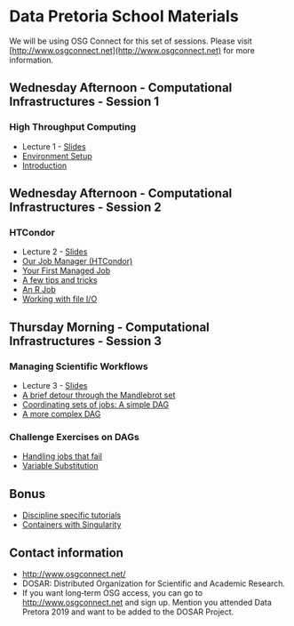 # Data Pretoria  School Materials

We will be using OSG Connect for this set of sessions. Please visit
[http://www.osgconnect.net](http://www.osgconnect.net) for more information.

## Wednesday Afternoon -  Computational Infrastructures - Session 1

### High Throughput Computing

   * Lecture 1 - [Slides](https://raphaelmcobe.github.io/datapretoria2020/Presentation.html)
   * [Environment Setup](00-Pre-Introduction-Login.md)
   * [Introduction](01-Introduction.md) 
   
## Wednesday Afternoon  - Computational Infrastructures - Session 2

### HTCondor
   * Lecture 2 - [Slides](https://raphaelmcobe.github.io/datapretoria2020/Presentation2.html)
   * [Our Job Manager (HTCondor)](02-OurJobManager.md)
   * [Your First Managed Job](03-FirstManagedJob.md)
   * [A few tips and tricks](04-TipsandTricks.md)
   * [An R Job](05-RJob.md)
   * [Working with file I/O](06-WorkingwithFiles.md)
   
## Thursday Morning - Computational Infrastructures - Session 3

### Managing Scientific Workflows
   * Lecture 3 - [Slides](https://raphaelmcobe.github.io/datapretoria2020/Presentation3.html)
   * [A brief detour through the Mandlebrot set](07-Mandlebrot.md)
   * [Coordinating sets of jobs: A simple DAG](08-SimpleDAG.md)
   * [A more complex DAG](09-ComplexDAG.md)
   
### Challenge Exercises on DAGs

   * [Handling jobs that fail](10-HandlingFailure.md)
   * [Variable Substitution](11-VariableSubstitution.md)
   
## Bonus

   * [Discipline specific tutorials](12-DisciplineTutorials.md)
   * [Containers with Singularity](13-Containers.md)
   
   
## Contact information

   * http://www.osgconnect.net/
   * DOSAR: Distributed Organization for Scientific and Academic Research. 
   * If you want long‐term OSG access, you can go to http://www.osgconnect.net
     and sign up. Mention you attended Data Pretora 2019 and want to be added
     to the DOSAR Project. 

